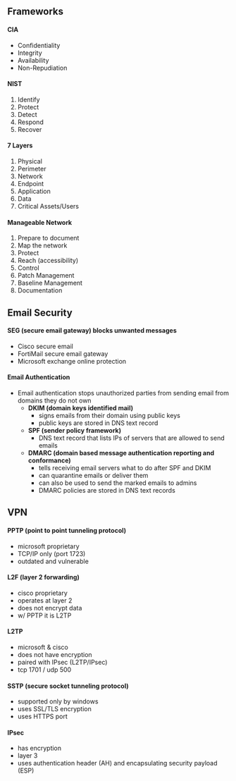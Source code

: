 ## Frameworks
#### CIA
- Confidentiality
- Integrity
- Availability
- Non-Repudiation
#### NIST
1. Identify
2. Protect
3. Detect
4. Respond
5. Recover
#### 7 Layers
1. Physical
2. Perimeter
3. Network
4. Endpoint
5. Application
6. Data
7. Critical Assets/Users
#### Manageable Network
1. Prepare to document
2. Map the network
3. Protect
4. Reach (accessibility)
5. Control
6. Patch Management
7. Baseline Management
8. Documentation
## Email Security
#### SEG (secure email gateway) blocks unwanted messages
- Cisco secure email
- FortiMail secure email gateway
- Microsoft exchange online protection
#### Email Authentication
- Email authentication stops unauthorized parties from sending email from domains they do not own
	- **DKIM (domain keys identified mail)**
		- signs emails from their domain using public keys
		- public keys are stored in DNS text record
	- **SPF (sender policy framework)**
		- DNS text record that lists IPs of servers that are allowed to send emails
	- **DMARC (domain based message authentication reporting and conformance)**
		- tells receiving email servers what to do after SPF and DKIM
		- can quarantine emails or deliver them
		- can also be used to send the marked emails to admins
		- DMARC policies are stored in DNS text records
## VPN
#### PPTP (point to point tunneling protocol)
- microsoft proprietary
- TCP/IP only (port 1723)
- outdated and vulnerable
#### L2F (layer 2 forwarding)
- cisco proprietary
- operates at layer 2
- does not encrypt data
- w/ PPTP it is L2TP
#### L2TP
- microsoft & cisco
- does not have encryption
- paired with IPsec (L2TP/IPsec)
- tcp 1701 / udp 500
#### SSTP (secure socket tunneling protocol)
- supported only by windows
- uses SSL/TLS encryption
- uses HTTPS port
#### IPsec
- has encryption
- layer 3
- uses authentication header (AH) and encapsulating security payload (ESP)